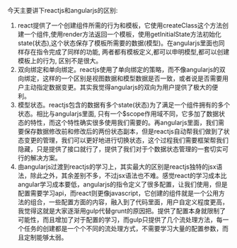 今天主要讲下reactjs和angularjs的区别:

1. react提供了一个创建组件所需的行为和模板，它使用createClass这个方法创建一个组件,使用render方法返回一个模板，使用getInitialState方法初始化state(状态),这个状态保存了模板所需要的数据(模型)。在angularjs里面也同样存在指令完成了同样的功能, 两者都有模板定义,都可以申明模型,都可以创建模板上的行为, 区别不是很大。
2. 双向绑定和单向绑定。reactjs使用了单向绑定的策略，而不像angularjs的双向绑定，这样的一个区别是视图数据和模型数据是否一致，或者说是否需要用户主动指定数据变更。其实我觉得angularjs的双向为用户提供了极大的便利。
3. 模型状态。reactjs包含的数据有多个state(状态)为了满足一个组件拥有的多个状态。相比与angularjs里面, 只有一个$scope作用域不同，它多加了数据状态的特性，而这个特性确实很多使用我们需要的。再angularjs里面，我们需要保存数据修改前和修改后的两份状态副本，但是reactjs自动帮我们做到了状态变更的管理，我们可以更好地进行切换状态，这个过程我们需要框架帮我们隐藏，只是提供了接口就行了，提供了我们对于个数据状态管理的一套切实可行的解决方案。
4. 由angularjs过渡到reactjs的学习上，其实最大的区别是reactjs独特的jsx语法，除此之外，其余差别不多，不过jsx语法也不难。感觉react的学习成本比angular学习成本要低，angularjs的指令定义了很多配置，让我们使用，但是配置需要学习api，而react则更像javascript，它创建的组件就是一个公用方法的组合，一些配置方面的内容，融入到了代码里面，用户自定义程度更高，我觉得这就是大家逐渐用gulp代替grunt的原因把。提供了配置本身就限制了可能性，而且增加了对于配置的学习，而gulp只提供了几个流处理方法，每一个任务的创建都是一个个不同的流处理方式，不需要学习大量的配置参数，而且定制能够太弱。